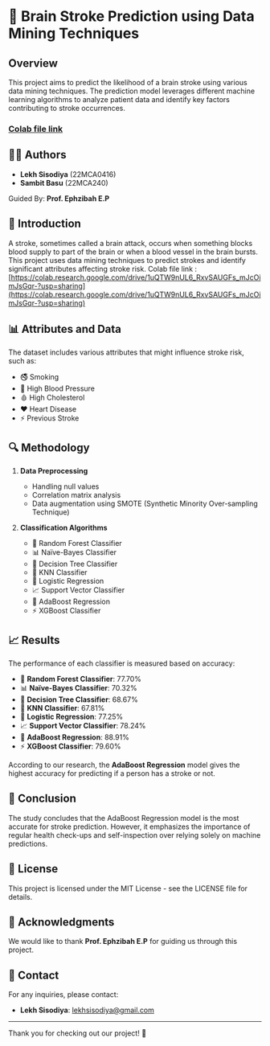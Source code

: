 
# 🧠 Brain Stroke Prediction using Data Mining Techniques

## Overview
This project aims to predict the likelihood of a brain stroke using various data mining techniques. The prediction model leverages different machine learning algorithms to analyze patient data and identify key factors contributing to stroke occurrences.
### [Colab file link](https://colab.research.google.com/drive/1uQTW9nUL6_RxvSAUGFs_mJcOimJsGqr-?usp=sharing)

## 👨‍🔬 Authors
- **Lekh Sisodiya** (22MCA0416)
- **Sambit Basu** (22MCA240)

Guided By: **Prof. Ephzibah E.P**

## 📝 Introduction
A stroke, sometimes called a brain attack, occurs when something blocks blood supply to part of the brain or when a blood vessel in the brain bursts. This project uses data mining techniques to predict strokes and identify significant attributes affecting stroke risk.
Colab file link : [https://colab.research.google.com/drive/1uQTW9nUL6_RxvSAUGFs_mJcOimJsGqr-?usp=sharing](https://colab.research.google.com/drive/1uQTW9nUL6_RxvSAUGFs_mJcOimJsGqr-?usp=sharing)

## 📊 Attributes and Data
The dataset includes various attributes that might influence stroke risk, such as:
- 🚭 Smoking
- 💉 High Blood Pressure
- 🩸 High Cholesterol
- ❤️ Heart Disease
- ⚡ Previous Stroke

## 🔍 Methodology
1. **Data Preprocessing**
   - Handling null values
   - Correlation matrix analysis
   - Data augmentation using SMOTE (Synthetic Minority Over-sampling Technique)

2. **Classification Algorithms**
   - 🌲 Random Forest Classifier
   - 📊 Naïve-Bayes Classifier
   - 🌳 Decision Tree Classifier
   - 🤝 KNN Classifier
   - 🔢 Logistic Regression
   - 📈 Support Vector Classifier
   - 🚀 AdaBoost Regression
   - ⚡ XGBoost Classifier

## 📈 Results
The performance of each classifier is measured based on accuracy:
- 🌲 **Random Forest Classifier**: 77.70%
- 📊 **Naïve-Bayes Classifier**: 70.32%
- 🌳 **Decision Tree Classifier**: 68.67%
- 🤝 **KNN Classifier**: 67.81%
- 🔢 **Logistic Regression**: 77.25%
- 📈 **Support Vector Classifier**: 78.24%
- 🚀 **AdaBoost Regression**: 88.91%
- ⚡ **XGBoost Classifier**: 79.60%

According to our research, the **AdaBoost Regression** model gives the highest accuracy for predicting if a person has a stroke or not.

## 📌 Conclusion
The study concludes that the AdaBoost Regression model is the most accurate for stroke prediction. However, it emphasizes the importance of regular health check-ups and self-inspection over relying solely on machine predictions.

## 📜 License
This project is licensed under the MIT License - see the LICENSE file for details.

## 🙏 Acknowledgments
We would like to thank **Prof. Ephzibah E.P** for guiding us through this project.

## 📧 Contact
For any inquiries, please contact:
- **Lekh Sisodiya**: [lekhsisodiya@gmail.com](mailto:lekhsisodiya@gmail.com)

---

Thank you for checking out our project! 🌟
